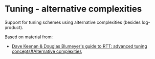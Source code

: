 # Tuning - alternative complexities

Support for tuning schemes using alternative complexities (besides log-product).

Based on material from:
* [Dave Keenan & Douglas Blumeyer's guide to RTT: advanced tuning concepts#Alternative complexities](https://en.xen.wiki/w/Dave_Keenan_&_Douglas_Blumeyer's_guide_to_RTT:_advanced_tuning_concepts#Alternative_complexities)
